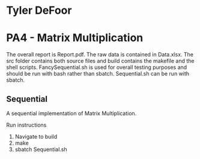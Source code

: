 # Tyler DeFoor
# PA4 - Matrix Multiplication

The overall report is Report.pdf. The raw data is contained in Data.xlsx. The src folder contains both source files and build contains the makefile and the shell scripts. FancySequential.sh is used for overall testing purposes and should be run with bash rather than sbatch. Sequential.sh can be run with sbatch.

## Sequential
A sequential implementation of Matrix Multiplication. 

Run instructions
1. Navigate to build
2. make
3. sbatch Sequential.sh